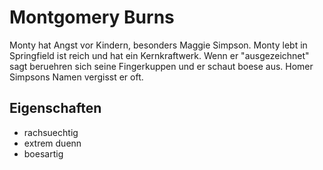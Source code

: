 # Montgomery Burns
Monty hat Angst vor Kindern, besonders Maggie Simpson.
Monty lebt in Springfield ist reich und hat ein Kernkraftwerk.
Wenn er "ausgezeichnet" sagt beruehren sich seine Fingerkuppen und er schaut boese aus.
Homer Simpsons Namen vergisst er oft.
## Eigenschaften
* rachsuechtig
* extrem duenn
* boesartig